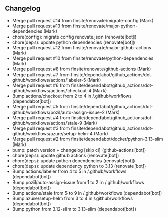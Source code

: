 ## Changelog

- Merge pull request #14 from finsite/renovate/migrate-config (Mark)
- Merge pull request #13 from finsite/renovate/major-python-dependencies (Mark)
- chore(config): migrate config renovate.json (renovate[bot])
- chore(deps): update python dependencies (renovate[bot])
- Merge pull request #12 from finsite/renovate/major-github-actions (Mark)
- Merge pull request #10 from finsite/renovate/python-dependencies (Mark)
- Merge pull request #8 from finsite/renovate/github-actions (Mark)
- Merge pull request #7 from finsite/dependabot/github_actions/dot-github/workflows/actions/labeler-5 (Mark)
- Merge pull request #6 from finsite/dependabot/github_actions/dot-github/workflows/actions/checkout-4 (Mark)
- Bump actions/checkout from 2 to 4 in /.github/workflows (dependabot[bot])
- Merge pull request #5 from finsite/dependabot/github_actions/dot-github/workflows/pozil/auto-assign-issue-2 (Mark)
- Merge pull request #4 from finsite/dependabot/github_actions/dot-github/workflows/actions/stale-9 (Mark)
- Merge pull request #3 from finsite/dependabot/github_actions/dot-github/workflows/azure/setup-helm-4 (Mark)
- Merge pull request #2 from finsite/dependabot/docker/python-3.13-slim (Mark)
- bump: patch version + changelog [skip ci] (github-actions[bot])
- chore(deps): update github actions (renovate[bot])
- chore(deps): update python dependencies (renovate[bot])
- chore(deps): update dependency python to 3.13 (renovate[bot])
- Bump actions/labeler from 4 to 5 in /.github/workflows (dependabot[bot])
- Bump pozil/auto-assign-issue from 1 to 2 in /.github/workflows (dependabot[bot])
- Bump actions/stale from 5 to 9 in /.github/workflows (dependabot[bot])
- Bump azure/setup-helm from 3 to 4 in /.github/workflows (dependabot[bot])
- Bump python from 3.12-slim to 3.13-slim (dependabot[bot])